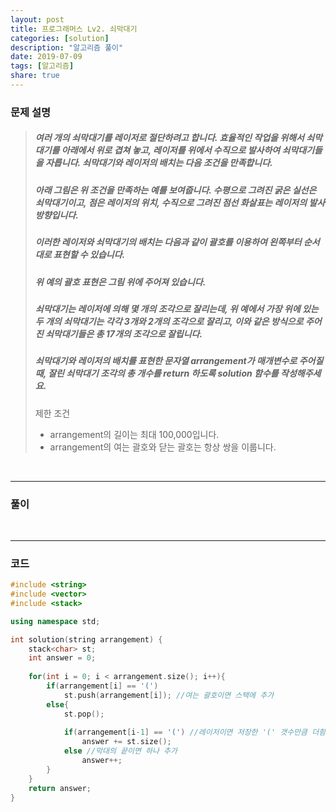```yaml
---
layout: post
title: 프로그래머스 Lv2. 쇠막대기
categories: [solution]
description: "알고리즘 풀이"
date: 2019-07-09
tags: [알고리즘]
share: true
---
```


### 문제 설명
> ##### 여러 개의 쇠막대기를 레이저로 절단하려고 합니다. 효율적인 작업을 위해서 쇠막대기를 아래에서 위로 겹쳐 놓고, 레이저를 위에서 수직으로 발사하여 쇠막대기들을 자릅니다. 쇠막대기와 레이저의 배치는 다음 조건을 만족합니다.
> 
> ##### 아래 그림은 위 조건을 만족하는 예를 보여줍니다. 수평으로 그려진 굵은 실선은 쇠막대기이고, 점은 레이저의 위치, 수직으로 그려진 점선 화살표는 레이저의 발사 방향입니다.
> 
> ##### 이러한 레이저와 쇠막대기의 배치는 다음과 같이 괄호를 이용하여 왼쪽부터 순서대로 표현할 수 있습니다.
> 
> ##### 위 예의 괄호 표현은 그림 위에 주어져 있습니다.
> ##### 쇠막대기는 레이저에 의해 몇 개의 조각으로 잘리는데, 위 예에서 가장 위에 있는 두 개의 쇠막대기는 각각 3개와 2개의 조각으로 잘리고, 이와 같은 방식으로 주어진 쇠막대기들은 총 17개의 조각으로 잘립니다.
>
> ##### 쇠막대기와 레이저의 배치를 표현한 문자열 arrangement가 매개변수로 주어질 때, 잘린 쇠막대기 조각의 총 개수를 return 하도록 solution 함수를 작성해주세요.
> 
> 제한 조건
> * arrangement의 길이는 최대 100,000입니다.
> * arrangement의 여는 괄호와 닫는 괄호는 항상 쌍을 이룹니다.

<br>

- - -

### 풀이

<br>

- - -

### 코드
```cpp
#include <string>
#include <vector>
#include <stack>

using namespace std;

int solution(string arrangement) {
    stack<char> st;
    int answer = 0;
    
    for(int i = 0; i < arrangement.size(); i++){
        if(arrangement[i] == '(')
            st.push(arrangement[i]); //여는 괄호이면 스택에 추가
        else{
            st.pop();
            
            if(arrangement[i-1] == '(') //레이저이면 저장한 '(' 갯수만큼 더함
                answer += st.size();
            else //막대의 끝이면 하나 추가
                answer++;            
        }            
    }
    return answer;
}
```
